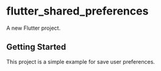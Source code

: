# flutter_shared_preferences

A new Flutter project.

## Getting Started

This project is a simple example for save user preferences.
